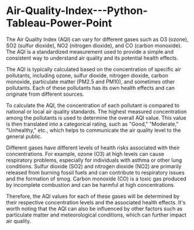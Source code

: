 # Air-Quality-Index---Python-Tableau-Power-Point

The Air Quality Index (AQI) can vary for different gases such as O3 (ozone), SO2 (sulfur dioxide), NO2 (nitrogen dioxide), and CO (carbon monoxide). The AQI is a standardized measurement used to provide a simple and consistent way to understand air quality and its potential health effects.

The AQI is typically calculated based on the concentration of specific air pollutants, including ozone, sulfur dioxide, nitrogen dioxide, carbon monoxide, particulate matter (PM2.5 and PM10), and sometimes other pollutants. Each of these pollutants has its own health effects and can originate from different sources.

To calculate the AQI, the concentration of each pollutant is compared to national or local air quality standards. The highest measured concentration among the pollutants is used to determine the overall AQI value. This value is then translated into a categorical rating, such as "Good," "Moderate," "Unhealthy," etc., which helps to communicate the air quality level to the general public.

Different gases have different levels of health risks associated with their concentrations. For example, ozone (O3) at high levels can cause respiratory problems, especially for individuals with asthma or other lung conditions. Sulfur dioxide (SO2) and nitrogen dioxide (NO2) are primarily released from burning fossil fuels and can contribute to respiratory issues and the formation of smog. Carbon monoxide (CO) is a toxic gas produced by incomplete combustion and can be harmful at high concentrations.

Therefore, the AQI values for each of these gases will be determined by their respective concentration levels and the associated health effects. It's worth noting that the AQI can also be influenced by other factors such as particulate matter and meteorological conditions, which can further impact air quality.
